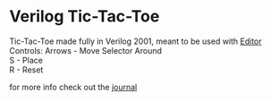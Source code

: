 Verilog Tic-Tac-Toe
======
Tic-Tac-Toe made fully in Verilog 2001, meant to be used with
[Editor](https://editor.bitstream.hackclub.com)
Controls:
Arrows - Move Selector Around <br>
S - Place <br>
R - Reset <br>

for more info check out the [journal](JOURNAL.md)